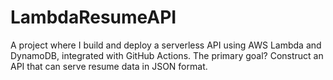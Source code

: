 # LambdaResumeAPI
A project where I build and deploy a serverless API using AWS Lambda and DynamoDB, integrated with GitHub Actions. The primary goal? Construct an API that can serve resume data in JSON format.
